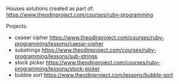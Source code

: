 Houses solutions created as part of: 
https://www.theodinproject.com/courses/ruby-programming

Projects:
 * ceaser cipher
https://www.theodinproject.com/courses/ruby-programming/lessons/caesar-cipher
 * substrings
https://www.theodinproject.com/courses/ruby-programming/lessons/sub-strings
 * stock picker
https://www.theodinproject.com/courses/ruby-programming/lessons/stock-picker
* bubble sort
https://www.theodinproject.com/lessons/bubble-sort
